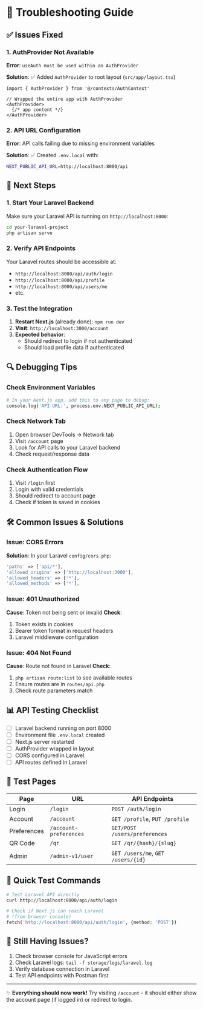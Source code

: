 # 🔧 Troubleshooting Guide

## ✅ Issues Fixed

### 1. AuthProvider Not Available
**Error**: `useAuth must be used within an AuthProvider`

**Solution**: ✅ Added `AuthProvider` to root layout (`src/app/layout.tsx`)
```tsx
import { AuthProvider } from '@/contexts/AuthContext'

// Wrapped the entire app with AuthProvider
<AuthProvider>
  {/* app content */}
</AuthProvider>
```

### 2. API URL Configuration
**Error**: API calls failing due to missing environment variables

**Solution**: ✅ Created `.env.local` with:
```bash
NEXT_PUBLIC_API_URL=http://localhost:8000/api
```

## 🚀 Next Steps

### 1. Start Your Laravel Backend
Make sure your Laravel API is running on `http://localhost:8000`:
```bash
cd your-laravel-project
php artisan serve
```

### 2. Verify API Endpoints
Your Laravel routes should be accessible at:
- `http://localhost:8000/api/auth/login`
- `http://localhost:8000/api/profile`
- `http://localhost:8000/api/users/me`
- etc.

### 3. Test the Integration
1. **Restart Next.js** (already done): `npm run dev`
2. **Visit**: `http://localhost:3000/account`
3. **Expected behavior**: 
   - Should redirect to login if not authenticated
   - Should load profile data if authenticated

## 🔍 Debugging Tips

### Check Environment Variables
```bash
# In your Next.js app, add this to any page to debug:
console.log('API URL:', process.env.NEXT_PUBLIC_API_URL);
```

### Check Network Tab
1. Open browser DevTools → Network tab
2. Visit `/account` page
3. Look for API calls to your Laravel backend
4. Check request/response data

### Check Authentication Flow
1. Visit `/login` first
2. Login with valid credentials
3. Should redirect to account page
4. Check if token is saved in cookies

## 🛠️ Common Issues & Solutions

### Issue: CORS Errors
**Solution**: In your Laravel `config/cors.php`:
```php
'paths' => ['api/*'],
'allowed_origins' => ['http://localhost:3000'],
'allowed_headers' => ['*'],
'allowed_methods' => ['*'],
```

### Issue: 401 Unauthorized
**Cause**: Token not being sent or invalid
**Check**: 
1. Token exists in cookies
2. Bearer token format in request headers
3. Laravel middleware configuration

### Issue: 404 Not Found
**Cause**: Route not found in Laravel
**Check**: 
1. `php artisan route:list` to see available routes
2. Ensure routes are in `routes/api.php`
3. Check route parameters match

## 📊 API Testing Checklist

- [ ] Laravel backend running on port 8000
- [ ] Environment file `.env.local` created
- [ ] Next.js server restarted
- [ ] AuthProvider wrapped in layout
- [ ] CORS configured in Laravel
- [ ] API routes defined in Laravel

## 🎯 Test Pages

| Page | URL | API Endpoints |
|------|-----|---------------|
| Login | `/login` | `POST /auth/login` |
| Account | `/account` | `GET /profile`, `PUT /profile` |
| Preferences | `/account-preferences` | `GET/POST /users/preferences` |
| QR Code | `/qr` | `GET /qr/{hash}/{slug}` |
| Admin | `/admin-v1/user` | `GET /users/me`, `GET /users/{id}` |

## 🔗 Quick Test Commands

```bash
# Test Laravel API directly
curl http://localhost:8000/api/auth/login

# Check if Next.js can reach Laravel
# (from browser console)
fetch('http://localhost:8000/api/auth/login', {method: 'POST'})
```

## 📧 Still Having Issues?

1. Check browser console for JavaScript errors
2. Check Laravel logs: `tail -f storage/logs/laravel.log`
3. Verify database connection in Laravel
4. Test API endpoints with Postman first

---

✨ **Everything should now work!** Try visiting `/account` - it should either show the account page (if logged in) or redirect to login. 